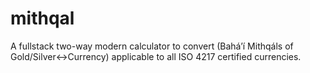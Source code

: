 # mithqal
A fullstack two-way modern calculator to convert (Baháʼí Mithqáls of Gold/Silver&lt;->Currency) applicable to all ISO 4217 certified currencies.
